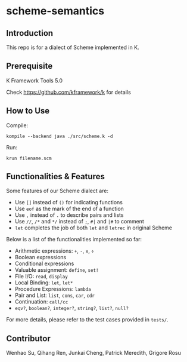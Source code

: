 # scheme-semantics

## Introduction
This repo is for a dialect of Scheme implemented in K.

## Prerequisite
K Framework Tools 5.0

Check https://github.com/kframework/k for details

## How to Use
Compile:

```
kompile --backend java ./src/scheme.k -d 
```

Run: 

```
krun filename.scm
```

## Functionalities & Features
Some features of our Scheme dialect are:

- Use `[]` instead of `()` for indicating functions
- Use `eof` as the mark of the end of a function
- Use `,` instead of `.` to describe pairs and lists
- Use `//`, `/*` and `*/` instead of `;`, `#|` and `|#` to comment
- `let` completes the job of both `let` and `letrec` in original Scheme

Below is a list of the functionalities implemented so far:
- Arithmetic expressions: `+`, `-`, `x`, `÷` 
- Boolean expressions
- Conditional expressions
- Valuable assignment: `define`, `set!`
- File I/O: `read`, `display`
- Local Binding: `let`, `let*`
- Procedure Expressions: `lambda`
- Pair and List: `list`, `cons`, `car`, `cdr`
- Continuation: `call/cc` 
- `eqv?`, `boolean?`, `integer?`, `string?`, `list?`, `null?`

For more details, please refer to the test cases provided in `tests/`.

## Contributor
Wenhao Su, Qihang Ren, Junkai Cheng, Patrick Meredith, Grigore Rosu


